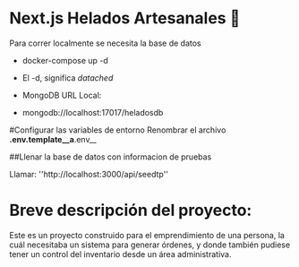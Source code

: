 # Next.js Helados Artesanales 🍦
Para correr localmente se necesita la base de datos

- docker-compose up -d

* El -d, significa _datached_

* MongoDB URL Local:

- mongodb://localhost:17017/heladosdb

#Configurar las variables de entorno
Renombrar el archivo __.env.template__a__.env__

##Llenar la base de datos con informacion de pruebas

Llamar: ''http://localhost:3000/api/seedtp''

# Breve descripción del proyecto:

Este es un proyecto construido para el emprendimiento de una persona, la cuál necesitaba un sistema
para generar órdenes, y donde también pudiese tener un control del inventario desde un área administrativa.
